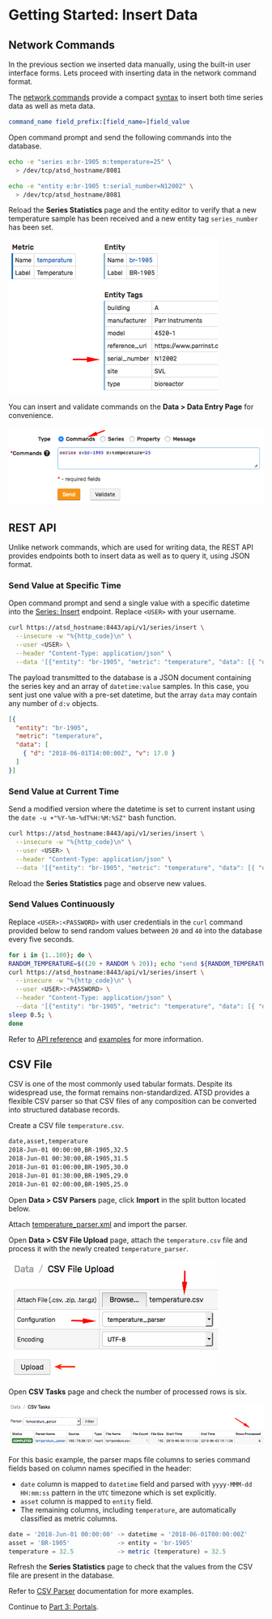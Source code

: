 # Getting Started: Insert Data

## Network Commands

In the previous section we inserted data manually, using the built-in user interface forms. Lets proceed with inserting data in the network command format.

The [network commands](../api/network/README.md) provide a compact [syntax](../api/network/README.md#syntax) to insert both time series data as well as meta data.

```elm
command_name field_prefix:[field_name=]field_value
```

Open command prompt and send the following commands into the database.

```bash
echo -e "series e:br-1905 m:temperature=25" \
  > /dev/tcp/atsd_hostname/8081
```

```bash
echo -e "entity e:br-1905 t:serial_number=N12002" \
  > /dev/tcp/atsd_hostname/8081
```

Reload  the **Series Statistics** page and the entity editor to verify that a new temperature sample has been received and a new entity tag `series_number` has been set.

![](./resources/network-entity-command.png)

You can insert and validate commands on the **Data > Data Entry Page** for convenience.

![](./resources/network-commands-data.png)

## REST API

Unlike network commands, which are used for writing data, the REST API provides endpoints both to insert data as well as to query it, using JSON format.

### Send Value at Specific Time

Open command prompt and send a single value with a specific datetime into the [Series: Insert](../api/data/series/insert.md) endpoint. Replace `<USER>` with your username.

```bash
curl https://atsd_hostname:8443/api/v1/series/insert \
  --insecure -w "%{http_code}\n" \
  --user <USER> \
  --header "Content-Type: application/json" \
  --data '[{"entity": "br-1905", "metric": "temperature", "data": [{ "d": "2018-06-01T14:00:00Z", "v": 17.0 }]}]'
```

The payload transmitted to the database is a JSON document containing the series key and an array of `datetime:value` samples. In this case, you sent just one value with a pre-set datetime, but the array `data` may contain any number of `d:v` objects.

```json
[{
  "entity": "br-1905",
  "metric": "temperature",
  "data": [
    { "d": "2018-06-01T14:00:00Z", "v": 17.0 }
  ]
}]
```

### Send Value at Current Time

Send a modified version where the datetime is set to current instant using the `date -u +"%Y-%m-%dT%H:%M:%SZ"` bash function.

```bash
curl https://atsd_hostname:8443/api/v1/series/insert \
  --insecure -w "%{http_code}\n" \
  --user <USER> \
  --header "Content-Type: application/json" \
  --data '[{"entity": "br-1905", "metric": "temperature", "data": [{ "d": "'$(date -u +"%Y-%m-%dT%H:%M:%SZ")'", "v": 19.0 }]}]'
```

Reload the **Series Statistics** page and observe new values.

### Send Values Continuously

Replace `<USER>:<PASSWORD>` with user credentials in the `curl` command provided below to send random values between `20` and `40` into the database every five seconds.

```bash
for i in {1..100}; do \
RANDOM_TEMPERATURE=$((20 + RANDOM % 20)); echo "send ${RANDOM_TEMPERATURE}"; \
curl https://atsd_hostname:8443/api/v1/series/insert \
  --insecure -w "%{http_code}\n" \
  --user <USER>:<PASSWORD> \
  --header "Content-Type: application/json" \
  --data '[{"entity": "br-1905", "metric": "temperature", "data": [{ "d": "'$(date -u +"%Y-%m-%dT%H:%M:%SZ")'", "v": '"$RANDOM_TEMPERATURE"' }]}]'; \
sleep 0.5; \
done
```

Refer to [API reference](../api/data/series/insert.md) and [examples](../api/data/series/insert.md#additional-examples) for more information.

## CSV File

CSV is one of the most commonly used tabular formats. Despite its widespread use, the format remains non-standardized. ATSD provides a flexible CSV parser so that CSV files of any composition can be converted into structured database records.

Create a CSV file `temperature.csv`.

```txt
date,asset,temperature
2018-Jun-01 00:00:00,BR-1905,32.5
2018-Jun-01 00:30:00,BR-1905,31.5
2018-Jun-01 01:00:00,BR-1905,30.0
2018-Jun-01 01:30:00,BR-1905,29.0
2018-Jun-01 02:00:00,BR-1905,25.0
```

Open **Data > CSV Parsers** page, click **Import** in the split button located below.

Attach [temperature_parser.xml](./resources/temperature_parser.xml) and import the parser.

Open **Data > CSV File Upload** page, attach the `temperature.csv` file and process it with the newly created `temperature_parser`.

![](./resources/csv_upload.png)

Open **CSV Tasks** page and check the number of processed rows is six.

![](./resources/csv_upload_report.png)

For this basic example, the parser maps file columns to series command fields based on column names specified in the header:

* `date` column is mapped to `datetime` field and parsed with `yyyy-MMM-dd HH:mm:ss` pattern in the `UTC` timezone which is set explicitly.
* `asset` column is mapped to `entity` field.
* The remaining columns, including `temperature`, are automatically classified as metric columns.

```javascript
date = '2018-Jun-01 00:00:00' -> datetime = '2018-06-01T00:00:00Z'
asset = 'BR-1905'             -> entity = 'br-1905'
temperature = 32.5            -> metric (temperature) = 32.5
```

Refresh the **Series Statistics** page to check that the values from the CSV file are present in the database.

Refer to [CSV Parser](../parsers/csv/README.md) documentation for more examples.

Continue to [Part 3: Portals](getting-started-portal.md).
